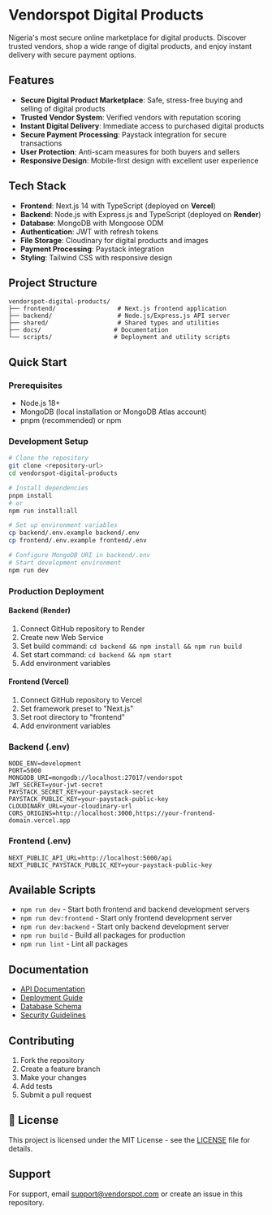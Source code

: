 # Vendorspot Digital Products

Nigeria's most secure online marketplace for digital products. Discover trusted vendors, shop a wide range of digital products, and enjoy instant delivery with secure payment options.

## Features

- **Secure Digital Product Marketplace**: Safe, stress-free buying and selling of digital products
- **Trusted Vendor System**: Verified vendors with reputation scoring
- **Instant Digital Delivery**: Immediate access to purchased digital products
- **Secure Payment Processing**: Paystack integration for secure transactions
- **User Protection**: Anti-scam measures for both buyers and sellers
- **Responsive Design**: Mobile-first design with excellent user experience

## Tech Stack

- **Frontend**: Next.js 14 with TypeScript (deployed on **Vercel**)
- **Backend**: Node.js with Express.js and TypeScript (deployed on **Render**)
- **Database**: MongoDB with Mongoose ODM
- **Authentication**: JWT with refresh tokens
- **File Storage**: Cloudinary for digital products and images
- **Payment Processing**: Paystack integration
- **Styling**: Tailwind CSS with responsive design

## Project Structure

```
vendorspot-digital-products/
├── frontend/                 # Next.js frontend application
├── backend/                  # Node.js/Express.js API server
├── shared/                   # Shared types and utilities
├── docs/                    # Documentation
└── scripts/                 # Deployment and utility scripts
```

## Quick Start

### Prerequisites

- Node.js 18+
- MongoDB (local installation or MongoDB Atlas account)
- pnpm (recommended) or npm

### Development Setup

```bash
# Clone the repository
git clone <repository-url>
cd vendorspot-digital-products

# Install dependencies
pnpm install
# or
npm run install:all

# Set up environment variables
cp backend/.env.example backend/.env
cp frontend/.env.example frontend/.env

# Configure MongoDB URI in backend/.env
# Start development environment
npm run dev
```

### Production Deployment

#### Backend (Render)

1. Connect GitHub repository to Render
2. Create new Web Service
3. Set build command: `cd backend && npm install && npm run build`
4. Set start command: `cd backend && npm start`
5. Add environment variables

#### Frontend (Vercel)

1. Connect GitHub repository to Vercel
2. Set framework preset to "Next.js"
3. Set root directory to "frontend"
4. Add environment variables

### Backend (.env)

```
NODE_ENV=development
PORT=5000
MONGODB_URI=mongodb://localhost:27017/vendorspot
JWT_SECRET=your-jwt-secret
PAYSTACK_SECRET_KEY=your-paystack-secret
PAYSTACK_PUBLIC_KEY=your-paystack-public-key
CLOUDINARY_URL=your-cloudinary-url
CORS_ORIGINS=http://localhost:3000,https://your-frontend-domain.vercel.app
```

### Frontend (.env)

```
NEXT_PUBLIC_API_URL=http://localhost:5000/api
NEXT_PUBLIC_PAYSTACK_PUBLIC_KEY=your-paystack-public-key
```

## Available Scripts

- `npm run dev` - Start both frontend and backend development servers
- `npm run dev:frontend` - Start only frontend development server
- `npm run dev:backend` - Start only backend development server
- `npm run build` - Build all packages for production
- `npm run lint` - Lint all packages

## Documentation

- [API Documentation](./docs/api.md)
- [Deployment Guide](./docs/deployment.md)
- [Database Schema](./docs/database.md)
- [Security Guidelines](./docs/security.md)

## Contributing

1. Fork the repository
2. Create a feature branch
3. Make your changes
4. Add tests
5. Submit a pull request

## 📄 License

This project is licensed under the MIT License - see the [LICENSE](LICENSE) file for details.

## Support

For support, email support@vendorspot.com or create an issue in this repository.

